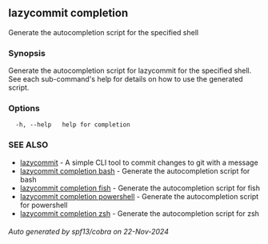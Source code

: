 ## lazycommit completion

Generate the autocompletion script for the specified shell

### Synopsis

Generate the autocompletion script for lazycommit for the specified shell.
See each sub-command's help for details on how to use the generated script.


### Options

```
  -h, --help   help for completion
```

### SEE ALSO

* [lazycommit](lazycommit.md)	 - A simple CLI tool to commit changes to git with a message
* [lazycommit completion bash](lazycommit_completion_bash.md)	 - Generate the autocompletion script for bash
* [lazycommit completion fish](lazycommit_completion_fish.md)	 - Generate the autocompletion script for fish
* [lazycommit completion powershell](lazycommit_completion_powershell.md)	 - Generate the autocompletion script for powershell
* [lazycommit completion zsh](lazycommit_completion_zsh.md)	 - Generate the autocompletion script for zsh

###### Auto generated by spf13/cobra on 22-Nov-2024
